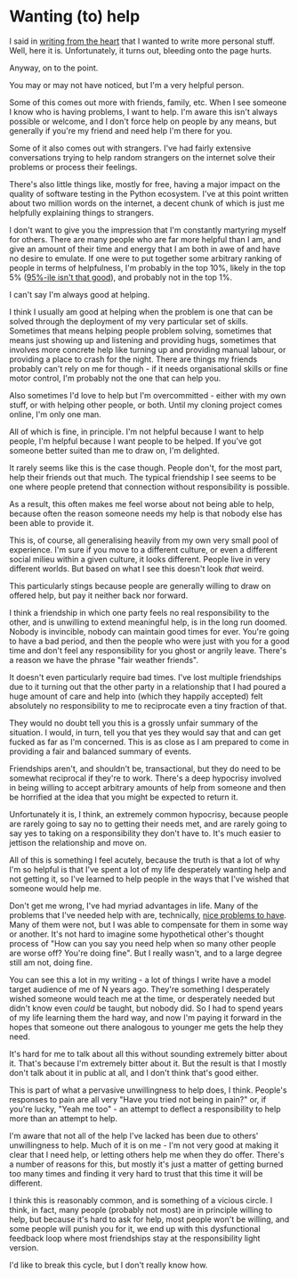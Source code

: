 # Wanting (to) help

I said in [writing from the heart](https://notebook.drmaciver.com/posts/2022-01-01-13:23.html) that I wanted to write more personal stuff.
Well, here it is. Unfortunately, it turns out, bleeding onto the page hurts.

Anyway, on to the point.

You may or may not have noticed, but I'm a very helpful person.

Some of this comes out more with friends, family, etc. When I see someone I know who is having problems, I want to help. I'm aware this isn't always possible or welcome, and I don't force help on people by any means, but generally if you're my friend and need help I'm there for you.

Some of it also comes out with strangers. I've had fairly extensive conversations trying to help random strangers on the internet solve their problems or process their feelings.

There's also little things like, mostly for free, having a major impact on the quality of software testing in the Python ecosystem. I've at this point written about two million words on the internet, a decent chunk of which is just me helpfully explaining things to strangers.

I don't want to give you the impression that I'm constantly martyring myself for others. There are many people who are far more helpful than I am, and give an amount of their time and energy that I am both in awe of and have no desire to emulate. If one were to put together some arbitrary ranking of people in terms of helpfulness, I'm probably in the top 10%, likely in the top 5% ([95%-ile isn't that good](https://danluu.com/p95-skill/)), and probably not in the top 1%.

I can't say I'm always good at helping.

I think I usually am good at helping when the problem is one that can be solved through the deployment of my very particular set of skills. Sometimes that means helping people problem solving, sometimes that means just showing up and listening and providing hugs, sometimes that involves more concrete help like turning up and providing manual labour, or providing a place to crash for the night. There are things my friends probably can't rely on me for though - if it needs organisational skills or fine motor control, I'm probably not the one that can help you.

Also sometimes I'd love to help but I'm overcommitted - either with my own stuff, or with helping other people, or both. Until my cloning project comes online, I'm only one man.

All of which is fine, in principle. I'm not helpful because I want to help people, I'm helpful because I want people to be helped. If you've got someone better suited than me to draw on, I'm delighted.

It rarely seems like this is the case though. People don't, for the most part, help their friends out that much. The typical friendship I see seems to be one where people pretend that connection without responsibility is possible.

As a result, this often makes me feel worse about not being able to help, because often the reason someone needs my help is that nobody else has been able to provide it.

This is, of course, all generalising heavily from my own very small pool of experience. I'm sure if you move to a different culture, or even a different social milieu within a given culture, it looks different. People live in very different worlds. But based on what I see this doesn't look *that* weird.

This particularly stings because people are generally willing to draw on offered help, but pay it neither back nor forward.

I think a friendship in which one party feels no real responsibility to the other, and is unwilling to extend meaningful help, is in the long run doomed.
Nobody is invincible, nobody can maintain good times for ever. You're going to have a bad period, and then the people who were just with you for a good time and don't feel any responsibility for you ghost or angrily leave. There's a reason we have the phrase "fair weather friends".

It doesn't even particularly require bad times. I've lost multiple friendships due to it turning out that the other party in a relationship that I had poured a huge amount of care and help into (which they happily accepted) felt absolutely no responsibility to me to reciprocate even a tiny fraction of that.

They would no doubt tell you this is a grossly unfair summary of the situation. I would, in turn, tell you that yes they would say that and can get fucked as far as I'm concerned. This is as close as I am prepared to come in providing a fair and balanced summary of events.

Friendships aren't, and shouldn't be, transactional, but they do need to be somewhat reciprocal if they're to work. There's a deep hypocrisy involved in being willing to accept arbitrary amounts of help from someone and then be horrified at the idea that you might be expected to return it.

Unfortunately it is, I think, an extremely common hypocrisy, because people are rarely going to say no to getting their needs met, and are rarely going to say yes to taking on a responsibility they don't have to. It's much easier to jettison the relationship and move on.

All of this is something I feel acutely, because the truth is that a lot of why I'm so helpful is that I've spent a lot of my life desperately wanting help and not getting it, so I've learned to help people in the ways that I've wished that someone would help me.

Don't get me wrong, I've had myriad advantages in life. Many of the problems that I've needed help with are, technically, [nice problems to have](https://notebook.drmaciver.com/posts/2020-07-15-09:33.html). Many of them were not, but I was able to compensate for them in some way or another. It's not hard to imagine some hypothetical other's thought process of "How can you say you need help when so many other people are worse off? You're doing fine". But I really wasn't, and to a large degree still am not, doing fine.

You can see this a lot in my writing - a lot of things I write have a model target audience of me of N years ago. They're something I desperately wished someone would teach me at the time, or desperately needed but didn't know even *could* be taught, but nobody did. So I had to spend years of my life learning them the hard way, and now I'm paying it forward in the hopes that someone out there analogous to younger me gets the help they need.

It's hard for me to talk about all this without sounding extremely bitter about it. That's because I'm extremely bitter about it. But the result is that I mostly don't talk about it in public at all, and I don't think that's good either.

This is part of what a pervasive unwillingness to help does, I think. People's responses to pain are all very "Have you tried not being in pain?" or, if you're lucky, "Yeah me too" - an attempt to deflect a responsibility to help more than an attempt to help.

I'm aware that not all of the help I've lacked has been due to others' unwillingness to help. Much of it is on me - I'm not very good at making it clear that I need help, or letting others help me when they do offer. There's a number of reasons for this, but mostly it's just a matter of getting burned too many times and finding it very hard to trust that this time it will be different. 

I think this is reasonably common, and is something of a vicious circle. I think, in fact, many people (probably not most) are in principle willing to help, but because it's hard to ask for help, most people won't be willing, and some people will punish you for it, we end up with this dysfunctional feedback loop where most friendships stay at the responsibility light version.

I'd like to break this cycle, but I don't really know how.
